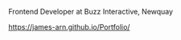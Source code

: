 Frontend Developer at Buzz Interactive, Newquay

https://james-arn.github.io/Portfolio/

<!---
james-arn/james-arn is a ✨ special ✨ repository because its `README.md` (this file) appears on your GitHub profile.
You can click the Preview link to take a look at your changes.
--->
